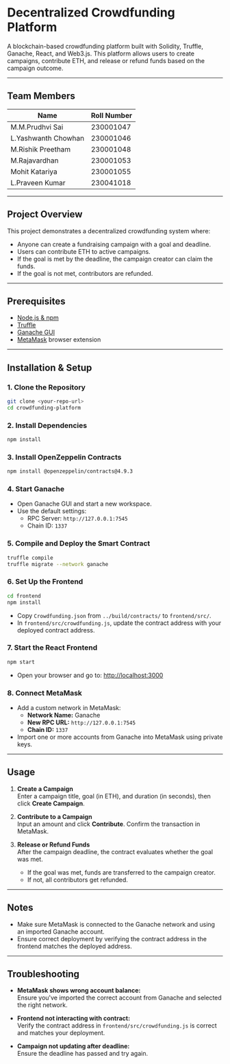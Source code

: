 
# Decentralized Crowdfunding Platform

A blockchain-based crowdfunding platform built with Solidity, Truffle, Ganache, React, and Web3.js. This platform allows users to create campaigns, contribute ETH, and release or refund funds based on the campaign outcome.

---

## Team Members

| Name                | Roll Number  |
|---------------------|--------------|
| M.M.Prudhvi Sai     | 230001047    |
| L.Yashwanth Chowhan | 230001046    |
| M.Rishik Preetham   | 230001048    |
| M.Rajavardhan       | 230001053    |
| Mohit Katariya      | 230001055    |
| L.Praveen Kumar     | 230041018    |
---

## Project Overview

This project demonstrates a decentralized crowdfunding system where:
- Anyone can create a fundraising campaign with a goal and deadline.
- Users can contribute ETH to active campaigns.
- If the goal is met by the deadline, the campaign creator can claim the funds.
- If the goal is not met, contributors are refunded.

---

## Prerequisites

- [Node.js & npm](https://nodejs.org/)
- [Truffle](https://trufflesuite.com/truffle/)
- [Ganache GUI](https://trufflesuite.com/ganache/)
- [MetaMask](https://metamask.io/) browser extension

---

## Installation & Setup

### 1. Clone the Repository

```bash
git clone <your-repo-url>
cd crowdfunding-platform
```

### 2. Install Dependencies

```bash
npm install
```

### 3. Install OpenZeppelin Contracts

```bash
npm install @openzeppelin/contracts@4.9.3
```

### 4. Start Ganache

- Open Ganache GUI and start a new workspace.
- Use the default settings:
  - RPC Server: `http://127.0.0.1:7545`
  - Chain ID: `1337`

### 5. Compile and Deploy the Smart Contract

```bash
truffle compile
truffle migrate --network ganache
```

### 6. Set Up the Frontend

```bash
cd frontend
npm install
```

- Copy `Crowdfunding.json` from `../build/contracts/` to `frontend/src/`.
- In `frontend/src/crowdfunding.js`, update the contract address with your deployed contract address.

### 7. Start the React Frontend

```bash
npm start
```

- Open your browser and go to: [http://localhost:3000](http://localhost:3000)

### 8. Connect MetaMask

- Add a custom network in MetaMask:
  - **Network Name:** Ganache
  - **New RPC URL:** `http://127.0.0.1:7545`
  - **Chain ID:** `1337`
- Import one or more accounts from Ganache into MetaMask using private keys.

---

## Usage

1. **Create a Campaign**  
   Enter a campaign title, goal (in ETH), and duration (in seconds), then click **Create Campaign**.

2. **Contribute to a Campaign**  
   Input an amount and click **Contribute**. Confirm the transaction in MetaMask.

3. **Release or Refund Funds**  
   After the campaign deadline, the contract evaluates whether the goal was met.  
   - If the goal was met, funds are transferred to the campaign creator.  
   - If not, all contributors get refunded.

---

## Notes

- Make sure MetaMask is connected to the Ganache network and using an imported Ganache account.
- Ensure correct deployment by verifying the contract address in the frontend matches the deployed address.

---

## Troubleshooting

- **MetaMask shows wrong account balance:**  
  Ensure you've imported the correct account from Ganache and selected the right network.

- **Frontend not interacting with contract:**  
  Verify the contract address in `frontend/src/crowdfunding.js` is correct and matches your deployment.

- **Campaign not updating after deadline:**  
  Ensure the deadline has passed and try again.

